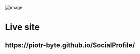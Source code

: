 
![image](https://github.com/Piotr-byte/SocialProfile/assets/122226672/609a8fc5-b622-49b9-b475-a8d600960cad)



<h1>Live site</h1>
<h2>https://piotr-byte.github.io/SocialProfile/</h2> 

